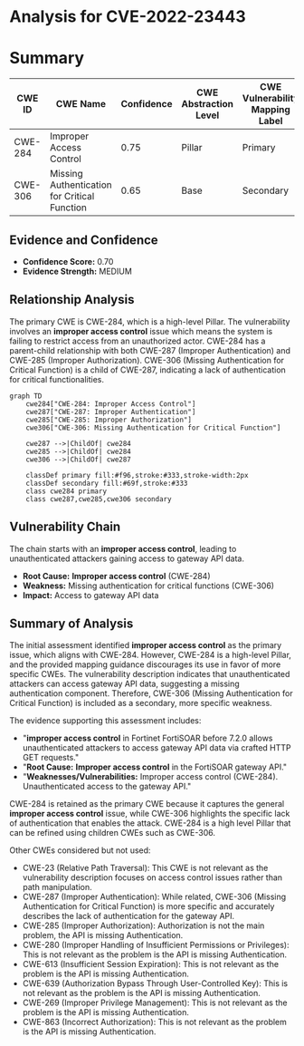 # Analysis for CVE-2022-23443

# Summary
| CWE ID | CWE Name | Confidence | CWE Abstraction Level | CWE Vulnerability Mapping Label | CWE-Vulnerability Mapping Notes |
|---|---|---|---|---|---|
| CWE-284 | Improper Access Control | 0.75 | Pillar | Primary | Discouraged |
| CWE-306 | Missing Authentication for Critical Function | 0.65 | Base | Secondary | Allowed |

## Evidence and Confidence

*   **Confidence Score:** 0.70
*   **Evidence Strength:** MEDIUM

## Relationship Analysis
The primary CWE is CWE-284, which is a high-level Pillar. The vulnerability involves an **improper access control** issue which means the system is failing to restrict access from an unauthorized actor. CWE-284 has a parent-child relationship with both CWE-287 (Improper Authentication) and CWE-285 (Improper Authorization). CWE-306 (Missing Authentication for Critical Function) is a child of CWE-287, indicating a lack of authentication for critical functionalities.

```mermaid
graph TD
    cwe284["CWE-284: Improper Access Control"]
    cwe287["CWE-287: Improper Authentication"]
    cwe285["CWE-285: Improper Authorization"]
    cwe306["CWE-306: Missing Authentication for Critical Function"]

    cwe287 -->|ChildOf| cwe284
    cwe285 -->|ChildOf| cwe284
    cwe306 -->|ChildOf| cwe287

    classDef primary fill:#f96,stroke:#333,stroke-width:2px
    classDef secondary fill:#69f,stroke:#333
    class cwe284 primary
    class cwe287,cwe285,cwe306 secondary
```

## Vulnerability Chain
The chain starts with an **improper access control**, leading to unauthenticated attackers gaining access to gateway API data.
  - **Root Cause:** **Improper access control** (CWE-284)
  - **Weakness:** Missing authentication for critical functions (CWE-306)
  - **Impact:** Access to gateway API data

## Summary of Analysis
The initial assessment identified **improper access control** as the primary issue, which aligns with CWE-284. However, CWE-284 is a high-level Pillar, and the provided mapping guidance discourages its use in favor of more specific CWEs. The vulnerability description indicates that unauthenticated attackers can access gateway API data, suggesting a missing authentication component. Therefore, CWE-306 (Missing Authentication for Critical Function) is included as a secondary, more specific weakness.

The evidence supporting this assessment includes:
*   "**improper access control** in Fortinet FortiSOAR before 7.2.0 allows unauthenticated attackers to access gateway API data via crafted HTTP GET requests."
*   "**Root Cause:** **Improper access control** in the FortiSOAR gateway API."
*   "**Weaknesses/Vulnerabilities:** Improper access control (CWE-284). Unauthenticated access to the gateway API."

CWE-284 is retained as the primary CWE because it captures the general **improper access control** issue, while CWE-306 highlights the specific lack of authentication that enables the attack. CWE-284 is a high level Pillar that can be refined using children CWEs such as CWE-306.

Other CWEs considered but not used:

*   CWE-23 (Relative Path Traversal): This CWE is not relevant as the vulnerability description focuses on access control issues rather than path manipulation.
*   CWE-287 (Improper Authentication): While related, CWE-306 (Missing Authentication for Critical Function) is more specific and accurately describes the lack of authentication for the gateway API.
*   CWE-285 (Improper Authorization): Authorization is not the main problem, the API is missing Authentication.
*   CWE-280 (Improper Handling of Insufficient Permissions or Privileges): This is not relevant as the problem is the API is missing Authentication.
*   CWE-613 (Insufficient Session Expiration): This is not relevant as the problem is the API is missing Authentication.
*   CWE-639 (Authorization Bypass Through User-Controlled Key): This is not relevant as the problem is the API is missing Authentication.
*   CWE-269 (Improper Privilege Management): This is not relevant as the problem is the API is missing Authentication.
*   CWE-863 (Incorrect Authorization): This is not relevant as the problem is the API is missing Authentication.